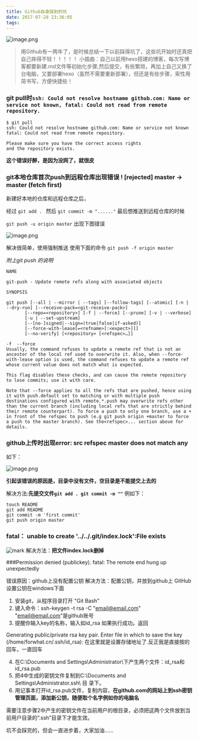 ```yaml
---
title: Github自身踩到的坑
date: 2017-07-28 23:36:05
tags:
---
```

![image.png](http://upload-images.jianshu.io/upload_images/4340772-4134778cdc246b6f.png?imageMogr2/auto-orient/strip%7CimageView2/2/w/1240)

>用Github有一两年了，是时候总结一下以前踩得坑了，这些坑开始时还真把自己摔得不轻！！！！！
小插曲：自己以前用hexo搭建的博客，每次写博客都要新建.md文件等初始化步骤,然后提交，有些繁琐，再加上自己又换了台电脑，又要部署hexo（虽然不需要重新部署），但还是有些步骤，索性用简书写，方便快捷些！
<!-- more -->
### git pull时`ssh: Could not resolve hostname github.com: Name or service not known, fatal: Could not read from remote repository.`

```
$ git pull
ssh: Could not resolve hostname github.com: Name or service not known
fatal: Could not read from remote repository.

Please make sure you have the correct access rights
and the repository exists.
```
**这个错误好醉，是因为没网了，就很皮**


### git本地仓库首次push到远程仓库出现错误 ! [rejected] master -> master (fetch first)

新建好本地的仓库和远程仓库之后，

经过
`git add . `
然后
`git commit -m "......"`
最后想推送到远程仓库的时候

`git push -u origin master`
出现下图错误


![image.png](http://upload-images.jianshu.io/upload_images/4340772-92f06947d40a738d.png?imageMogr2/auto-orient/strip%7CimageView2/2/w/1240)

解决很简单，使用强制推送
使用下面的命令
`git push -f origin master `

*附上git push 的说明*
```
NAME

git-push - Update remote refs along with associated objects

SYNOPSIS

git push [--all | --mirror | --tags] [--follow-tags] [--atomic] [-n | --dry-run] [--receive-pack=<git-receive-pack>]
       [--repo=<repository>] [-f | --force] [--prune] [-v | --verbose]
       [-u | --set-upstream]
       [--[no-]signed|--sign=(true|false|if-asked)]
       [--force-with-lease[=<refname>[:<expect>]]]
       [--no-verify] [<repository> [<refspec>…​]]

-f  --force
Usually, the command refuses to update a remote ref that is not an ancestor of the local ref used to overwrite it. Also, when --force-with-lease option is used, the command refuses to update a remote ref whose current value does not match what is expected.

This flag disables these checks, and can cause the remote repository to lose commits; use it with care.

Note that --force applies to all the refs that are pushed, hence using it with push.default set to matching or with multiple push destinations configured with remote.*.push may overwrite refs other than the current branch (including local refs that are strictly behind their remote counterpart). To force a push to only one branch, use a + in front of the refspec to push (e.g git push origin +master to force a push to the master branch). See the<refspec>... section above for details.
```

### github上传时出现error: src refspec master does not match any

如下：

![image.png](http://upload-images.jianshu.io/upload_images/4340772-ee916947d8e430af.png?imageMogr2/auto-orient/strip%7CimageView2/2/w/1240)


**引起该错误的原因是，目录中没有文件，空目录是不能提交上去的**

解决方法:**先提交文件`git add . git commit -m ""`**
例如下：
```
touch README
git add README 
git commit -m 'first commit'
git push origin master
```
###  fatal： unable to create '../../.git/index.lock':File exists
  
  ![mark](http://upload-images.jianshu.io/upload_images/4340772-427e594cf0d5fe04.png?imageMogr2/auto-orient/strip%7CimageView2/2/w/1240)
  解决方法：**把文件index.lock删掉**

###Permission denied (publickey).
fatal: The remote end hung up unexpectedly

错误原因：github上没有配置公钥
解决方法：配置公钥，并放到github上
GitHub设置公钥在windows下面

1. 安装git，从程序目录打开 "Git Bash" 
2. 键入命令：ssh-keygen -t rsa -C "email@email.com"
  "email@email.com"是github账号
3. 提醒你输入key的名称，输入如id_rsa
如果执行成功。返回

Generating public/private rsa key pair.
Enter file in which to save the key (/home/forwhat.cn/.ssh/id_rsa): 
在这里就是设置存储地址了.反正我是直接按的回车，一直回车

4. 在C:\Documents and Settings\Administrator\下产生两个文件：id_rsa和id_rsa.pub
5. 把4中生成的密钥文件复制到C:\Documents and Settings\Administrator\.ssh\ 目 录下。
6. 用记事本打开id_rsa.pub文件，复制内容，**在github.com的网站上到ssh密钥管理页面，添加新公钥，随便取个名字例如你的电脑名**

需要注意步骤2中产生的密钥文件在当前用户的根目录，必须把这两个文件放到当前用户目录的“.ssh”目录下才能生效。

坑不会踩完的，但会一直进步着，大家加油......